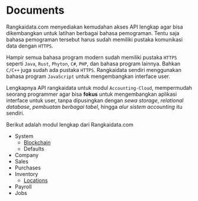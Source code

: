 # Documents
Rangkaidata.com menyediakan kemudahan akses API lengkap agar bisa dikembangkan untuk latihan berbagai bahasa pemograman. Tentu saja bahasa pemograman tersebut harus sudah memiliki pustaka komunikasi data dengan `HTTPS`. 

Hampir semua bahasa program modern sudah memiliki pustaka `HTTPS` seperti `Java`, `Rust`, `Phyton`, `C#`, `PHP`, dan bahasa program lainnya. Bahkan `C/C++` juga sudah ada pustaka `HTTPS`. Rangkaidata sendiri menggunakan bahasa program `JavaScript` untuk mengembangkan interface user.

Lengkapnya API rangkaidata untuk modul `Accounting-Cloud`, mempermudah seorang programmer agar bisa **fokus** untuk mengembangkan aplikasi interface untuk user, tanpa dipusingkan dengan _sewa storage_, _relational database_, _pembuatan berbagai tabel_, hingga _alur sistem accounting_ itu sendiri.

Berikut adalah modul lengkap dari Rangkaidata.com
* System
  * [Blockchain](system/blockchain.md)
  * Defaults 
* Company
* Sales
* Purchases
* Inventory
  * [Locations](inventory/locations.md)
* Payroll
* Jobs


